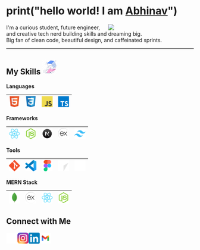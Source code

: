 
<h1>print("hello world! I am <a href="">Abhinav</a>") </h1> 


<img align='right' src="https://media.giphy.com/media/M9gbBd9nbDrOTu1Mqx/giphy.gif" width="230">


I'm a curious student, future engineer, and creative tech nerd building skills and dreaming big.  
Big fan of clean code, beautiful design, and caffeinated sprints.

---

 ## My Skills <img alt="Computer" width="40px" src="/Assets/13545401.png"/>

 **Languages**
 
 <img alt="HTML" width="30px" src="/Assets/HTML5.png"/>|<img alt="CSS" width="30px" src="/Assets/CSS3.png"/>|<img alt="JavaScript" width="30px" src="/Assets/JavaScript.png"/>|<img alt="TypeScript" width="30px" src="/Assets/TypeScript.png"/>
 |--|--|--|--|
 
 **Frameworks**
 
 <img alt="reactjs" width="30px" src="/Assets/React.png"/>|<img alt="nodejs" width="30px" src="/Assets/Node.js.png"/>|<img alt="nextjs" width="30px" src="/Assets/img.icons8.png"/>|<img alt="expressjs" width="30px" src="/Assets/Express.png"/>|<img alt="tailwindcss" width="30px" src="/Assets/Tailwind CSS.png"/>
 |--|--|--|--|--|
 
 **Tools**
 
 <img alt="Git" width="30px" src="/Assets/Git.png"/>|<img alt="VSCode" width="30px" src="/Assets/Visual Studio Code (VS Code).png"/>|<img alt="figma" width="30px" src="/Assets/Figma.png"/>|<img alt="cursor" width="30px" src="/Assets/cursor.png"/>|<img alt="Vercel" width="30px" src="/Assets/Vercel.png"/>
 |--|--|--|--|--|

**MERN Stack**

 <img alt="mongodb" width="30px" src="/Assets/MongoDB.png"/>|<img alt="expressjs" width="30px" src="/Assets/Express.png"/>|<img alt="reactjs" width="30px" src="/Assets/React.png"/>|<img alt="nodejs" width="30px" src="/Assets/Node.js.png"/>
 |--|--|--|--|


 **Connect with Me**
---
[<img align="left" alt="Twitter - Abhinav.S" width="30px" src="/Assets/twitterx--v2.png" />](https://x.com/abhinaaaavvv) [<img align="left" alt="Instagram - Abhinav.S" width="30px" src="/Assets/Instagram_icon.png" />](https://www.instagram.com/ft.abhinaaaavvv) [<img align="left" alt="LinkedIn - Abhinav.S" width="30px" src="/Assets/LinkedIn_icon.svg.webp" />](https://www.linkedin.com/in/abhinaaaavvv)[<img align="left" alt="Email - Abhinav.S" width="30px" src="/Assets/gmail-icon-free-png.webp" />](mailto:abhi.sarkar.anu@gmail.com)
